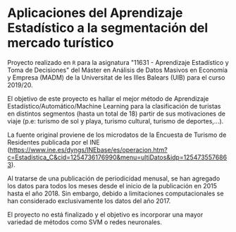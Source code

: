# Aplicaciones del Aprendizaje Estadístico a la segmentación del mercado turístico

Proyecto realizado en `R` para la asignatura "11631 - Aprendizaje Estadístico y Toma de Decisiones" del Máster en Análisis de Datos Masivos en Economía y Empresa (MADM) de la Universitat de les Illes Balears (UIB) para el curso 2019/20.


El objetivo de este proyecto es hallar el mejor método de Aprendizaje Estadístico/Automático/Machine Learning para la clasificación de turistas en distintos segmentos (hasta un total de 18)  partir de sus motivaciones de viaje (p.e: turismo de sol y playa, turismo cultural, turismo de deportes,...).


La fuente original proviene de los microdatos de la Encuesta de Turismo de Residentes publicada por el INE (https://www.ine.es/dyngs/INEbase/es/operacion.htm?c=Estadistica_C&cid=1254736176990&menu=ultiDatos&idp=1254735576863). 

Al tratarse de una publicación de periodicidad menusal, se han agregado los datos para todos los meses desde el inicio de la publicación en 2015 hasta el año 2018. Sin embargo, debido a limitaciones computacionales se han considerado exclusivamente los datos del año 2017. 


El proyecto no está finalizado y el objetivo es incorporar una mayor variedad de métodos como SVM o redes neuronales.